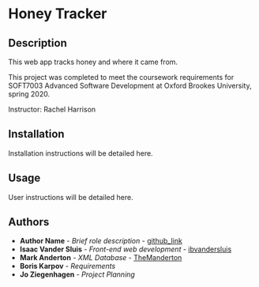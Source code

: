 # Honey Tracker

## Description
This web app tracks honey and where it came from.

This project was completed to meet the coursework requirements for SOFT7003 Advanced Software Development at Oxford Brookes University, spring 2020.

Instructor: Rachel Harrison

## Installation
Installation instructions will be detailed here.

## Usage
User instructions will be detailed here.

## Authors
- **Author Name** - *Brief role description* - [github_link](#)
- **Isaac Vander Sluis** - *Front-end web development* - [ibvandersluis](github.com/ibvandersluis)
- **Mark Anderton** - *XML Database* - [TheManderton](github.com/themanderton)
- **Boris Karpov** - *Requirements*
- **Jo Ziegenhagen** - *Project Planning*